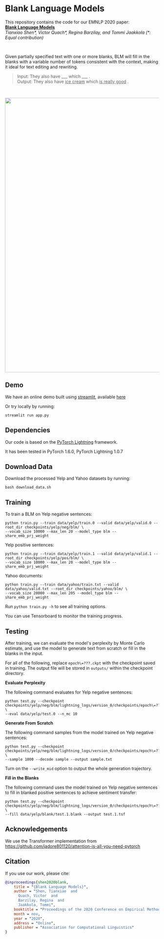 # Blank Language Models

This repository contains the code for our EMNLP 2020 paper:  
[**Blank Language Models**](https://arxiv.org/abs/2002.03079)  
*Tianxiao Shen&ast;, Victor Quach&ast;, Regina Barzilay, and Tommi Jaakkola (&ast;: Equal contribution)*

<br>

Given partially specified text with one or more blanks, BLM will fill in the blanks with a variable number of tokens consistent with the context, making it ideal for text editing and rewriting.

> Input:  They also have \___ which \___ .  
> Output: They also have <ins>ice cream</ins> which <ins>is really good</ins> .

<br>

<p align="center"><img width=900 src="img/model.png"></p>


## Demo

We have an online demo built using [streamlit](https://www.streamlit.io/), available [here](http://128.52.131.173:8501)

Or try locally by running:

```
streamlit run app.py
```


## Dependencies

Our code is based on the [PyTorch Lightning](https://github.com/PyTorchLightning/pytorch-lightning) framework.

It has been tested in PyTorch 1.6.0, PyTorch Lightning 1.0.7


## Download Data

Download the processed Yelp and Yahoo datasets by running:
```
bash download_data.sh
```


## Training

To train a BLM on Yelp negative sentences:
```
python train.py --train data/yelp/train.0 --valid data/yelp/valid.0 --root_dir checkpoints/yelp/neg/blm/ \
--vocab_size 10000 --max_len 20 --model_type blm --share_emb_prj_weight
```

Yelp positive sentences:
```
python train.py --train data/yelp/train.1 --valid data/yelp/valid.1 --root_dir checkpoints/yelp/pos/blm/ \
--vocab_size 10000 --max_len 20 --model_type blm --share_emb_prj_weight
```

Yahoo documents:
```
python train.py --train data/yahoo/train.txt --valid data/yahoo/valid.txt --root_dir checkpoints/yahoo/blm/ \
--vocab_size 20000 --max_len 205 --model_type blm --share_emb_prj_weight
```

Run `python train.py -h` to see all training options.

You can use Tensorboard to monitor the training progress.


## Testing

After training, we can evaluate the model's perplexity by Monte Carlo estimate, and use the model to generate text from scratch or fill in the blanks in the input.

For all of the following, replace `epoch\=???.ckpt` with the checkpoint saved in training. The output file will be stored in `outputs/` within the checkpoint directory.

**Evaluate Perplexity**

The following command evaluates for Yelp negative sentences:

```
python test.py --checkpoint checkpoints/yelp/neg/blm/lightning_logs/version_0/checkpoints/epoch\=???.ckpt \
--eval data/yelp/test.0 --n_mc 10
```

**Generate From Scratch**

The following command samples from the model trained on Yelp negative sentences:

```
python test.py --checkpoint checkpoints/yelp/neg/blm/lightning_logs/version_0/checkpoints/epoch\=???.ckpt \
--sample 1000 --decode sample --output sample.txt
```

Turn on the `--write_mid` option to output the whole generation trajectory.

**Fill in the Blanks**

The following command uses the model trained on Yelp negative sentences to fill in blanked positive sentences to achieve sentiment transfer:

```
python test.py --checkpoint checkpoints/yelp/neg/blm/lightning_logs/version_0/checkpoints/epoch\=???.ckpt \
--fill data/yelp/blank/test.1.blank --output test.1.tsf
```


## Acknowledgements

We use the Transformer implementation from https://github.com/jadore801120/attention-is-all-you-need-pytorch


## Citation

If you use our work, please cite:

```bibtex
@inproceedings{shen2020blank,
    title = "{Blank Language Models}",
    author = "Shen, Tianxiao  and
      Quach, Victor  and
      Barzilay, Regina  and
      Jaakkola, Tommi",
    booktitle = "Proceedings of the 2020 Conference on Empirical Methods in Natural Language Processing",
    month = nov,
    year = "2020",
    address = "Online",
    publisher = "Association for Computational Linguistics"
}
```
